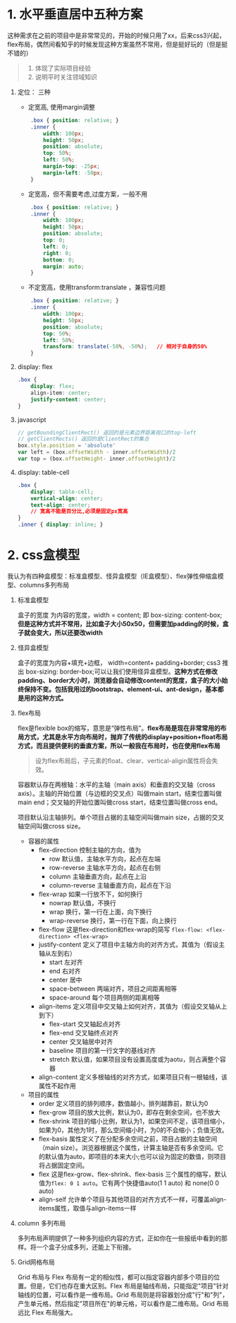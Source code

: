 # 1. 水平垂直居中五种方案

这种需求在之前的项目中是非常常见的，开始的时候只用了xx，后来css3兴起，flex布局，偶然间看知乎的时候发现这种方案虽然不常用，但是挺好玩的（但是挺不错的）

> 1. 体现了实际项目经验
> 2. 说明平时关注领域知识

1.  定位： 三种

	+ 定宽高,  使用margin调整
	
	```css
		.box { position: relative; }
		.inner { 
			width: 100px;
			height: 50px;
			position: absolute;  
			top: 50%;
			left: 50%;
			margin-top: -25px;
			margin-left: -50px;
		}
	```
	
	+ 定宽高，但不需要考虑,过度方案，一般不用

	```css
		.box { position: relative; }
		.inner { 
			width: 100px;
			height: 50px;
			position: absolute;  
			top: 0;
			left: 0;
			right: 0;
			bottom: 0;
			margin: auto;
		}
	```

	+ 不定宽高，使用transform:translate ，兼容性问题

	```css
		.box { position: relative; }
		.inner { 
			width: 100px;
			height: 50px;
			position: absolute;  
			top: 50%;
			left: 50%;
			transform: translate(-50%, -50%);	// 相对于自身的50%
		}
	```	
2. display: flex

	```css
	.box {
		display: flex;
		align-item: center;
		justify-content: center;
	}
	```
3. javascript 

	```js
	// getBoundingClientRect() 返回的是元素边界距离视口的top-left
	// getClientRects() 返回的是ClientRect的集合
	box.style.position = 'absolute'
	var left = (box.offsetWidth - inner.offsetWidth)/2
	var top = (box.offsetHeight- inner.offsetHeight)/2
	```
4. display: table-cell

	```css
	.box {
		display: table-cell;
		vertical-align: center;
		text-align: center;
		// 宽高不能是百分比,必须是固定px宽高
	}
	.inner { display: inline; }
	```

# 2. css盒模型

我认为有四种盒模型：标准盒模型、怪异盒模型（IE盒模型）、flex弹性伸缩盒模型、columns多列布局

1. 标准盒模型

	盒子的宽度 为内容的宽度，width = content; 即 box-sizing: content-box; **但是这种方式并不常用，比如盒子大小50x50，但需要加padding的时候，盒子就会变大，所以还要改width**

2. 怪异盒模型

	盒子的宽度为内容+填充+边框， width=content+ padding+border; css3 推出 box-sizing: border-box;可以让我们使用怪异盒模型。**这种方式在修改padding、border大小时，浏览器会自动修改content的宽度，盒子的大小始终保持不变。包括我用过的bootstrap、element-ui、ant-design，基本都是用的这种方式。**

3. flex布局

	flex是flexible box的缩写，意思是“弹性布局”。**flex布局是现在非常常用的布局方式，尤其是水平方向布局时，抛弃了传统的display+position+float布局方式，而且提供便利的垂直方案，所以一般我在布局时，也在使用flex布局**

	> 设为flex布局后，子元素的float、clear、vertical-aligin属性将会失效。

	容器默认存在两根轴：水平的主轴（main axis）和垂直的交叉轴（cross axis）。主轴的开始位置（与边框的交叉点）叫做main start，结束位置叫做main end；交叉轴的开始位置叫做cross start，结束位置叫做cross end。

	项目默认沿主轴排列。单个项目占据的主轴空间叫做main size，占据的交叉轴空间叫做cross size。

	+ 容器的属性
		+ flex-direction 控制主轴的方向，值为 
			+ row 默认值，主轴水平方向，起点在左端
			+ row-reverse 主轴水平方向，起点在右侧
			+ column 主轴垂直方向，起点在上沿
			+ column-reverse 主轴垂直方向，起点在下沿
		+ flex-wrap 如果一行放不下，如何换行
			+ nowrap 默认值，不换行
			+ wrap 换行，第一行在上面，向下换行
			+ wrap-reverse 换行，第一行在下面，向上换行
		+ flex-flow 这是flex-direction和flex-wrap的简写 `flex-flow: <flex-direction> <flex-wrap>`
		+ justify-content 定义了项目中主轴方向的对齐方式，其值为（假设主轴从左到右）
			+ start 左对齐
			+ end 右对齐
			+ center 居中
			+ space-between 两端对齐，项目之间距离相等
			+ space-around 每个项目两侧的距离相等
		+ align-items 定义项目中交叉轴上如何对齐，其值为（假设交叉轴从上到下）
			+ flex-start 交叉轴起点对齐
			+ flex-end 交叉轴终点对齐
			+ center 交叉轴居中对齐
			+ baseline 项目的第一行文字的基线对齐
			+ stretch 默认值，如果项目没有设置高度或为aotu，则占满整个容器
		+ align-content 定义多根轴线的对齐方式，如果项目只有一根轴线，该属性不起作用
	+ 项目的属性
		+ order 定义项目的排列顺序，数值越小，排列越靠前，默认为0
		+ flex-grow 项目的放大比例，默认为0，即存在剩余空间，也不放大
		+ flex-shrink 项目的缩小比例，默认为1，如果空间不足，该项目缩小，如果为0，其他为1时，那么空间缩小时，为0的不会缩小；负值无效。
		+ flex-basis 属性定义了在分配多余空间之前，项目占据的主轴空间（main size）。浏览器根据这个属性，计算主轴是否有多余空间。它的默认值为auto，即项目的本来大小;也可以设为固定的数值，则项目将占据固定空间。
		+ flex 这是flex-grow、flex-shrink、flex-basis 三个属性的缩写，默认值为`flex: 0 1 auto`。它有两个快捷值auto(1 1 auto) 和 none(0 0 auto)
		+ align-self 允许单个项目与其他项目的对齐方式不一样，可覆盖align-items属性，取值与align-items一样

4. column 多列布局

	多列布局声明提供了一种多列组织内容的方式，正如你在一些报纸中看到的那样。将一个盒子分成多列，还能上下衔接。
	
5. Grid网格布局
	
	Grid 布局与 Flex 布局有一定的相似性，都可以指定容器内部多个项目的位置。但是，它们也存在重大区别。Flex 布局是轴线布局，只能指定"项目"针对轴线的位置，可以看作是一维布局。Grid 布局则是将容器划分成"行"和"列"，产生单元格，然后指定"项目所在"的单元格，可以看作是二维布局。Grid 布局远比 Flex 布局强大。




